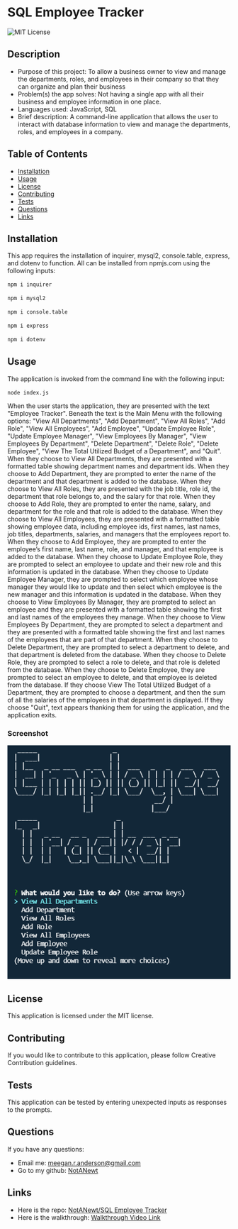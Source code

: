 # SQL Employee Tracker

![MIT License](https://img.shields.io/badge/license-MIT-green)

## Description

- Purpose of this project: To allow a business owner to view and manage the departments, roles, and employees in their company so that they can organize and plan their business
- Problem(s) the app solves: Not having a single app with all their business and employee information in one place.
- Languages used: JavaScript, SQL
- Brief description: A command-line application that allows the user to interact with database information to view and manage the departments, roles, and employees in a company.

## Table of Contents

- [Installation](#installation)
- [Usage](#usage)
- [License](#license)
- [Contributing](#contributing)
- [Tests](#tests)
- [Questions](#questions)
- [Links](#links)

## Installation

This app requires the installation of inquirer, mysql2, console.table, express, and dotenv to function. All can be installed from npmjs.com using the following inputs:

```bash
npm i inquirer
```

```bash
npm i mysql2
```

```bash
npm i console.table
```

```bash
npm i express
```

```bash
npm i dotenv
```

## Usage

The application is invoked from the command line with the following input:

```bash
node index.js
```

When the user starts the application, they are presented with the text "Employee Tracker". Beneath the text is the Main Menu with the following options: "View All Departments", "Add Department", "View All Roles", "Add Role", "View All Employees", "Add Employee", "Update Employee Role", "Update Employee Manager", "View Employees By Manager", "View Employees By Department", "Delete Department", "Delete Role", "Delete Employee", "View The Total Utilized Budget of a Department", and "Quit". When they choose to View All Departments, they are presented with a formatted table showing department names and department ids. When they choose to Add Department, they are prompted to enter the name of the department and that department is added to the database. When they choose to View All Roles, they are presented with the job title, role id, the department that role belongs to, and the salary for that role. When they choose to Add Role, they are prompted to enter the name, salary, and department for the role and that role is added to the database. When they choose to View All Employees, they are presented with a formatted table showing employee data, including employee ids, first names, last names, job titles, departments, salaries, and managers that the employees report to. When they choose to Add Employee, they are prompted to enter the employee’s first name, last name, role, and manager, and that employee is added to the database. When they choose to Update Employee Role, they are prompted to select an employee to update and their new role and this information is updated in the database. When they choose to Update Employee Manager, they are prompted to select which employee whose manager they would like to update and then select which employee is the new manager and this information is updated in the database. When they choose to View Employees By Manager, they are prompted to select an employee and they are presented with a formatted table showing the first and last names of the employees they manage. When they choose to View Employees By Department, they are prompted to select a department and they are presented with a formatted table showing the first and last names of the employees that are part of that department. When they choose to Delete Department, they are prompted to select a department to delete, and that department is deleted from the database. When they choose to Delete Role, they are prompted to select a role to delete, and that role is deleted from the database. When they choose to Delete Employee, they are prompted to select an employee to delete, and that employee is deleted from the database. If they choose View The Total Utilized Budget of a Department, they are prompted to choose a department, and then the sum of all the salaries of the employees in that department is displayed. If they choose "Quit", text appears thanking them for using the application, and the application exits.

### Screenshot

!["Screen shot of the main menu of the application.  The terminal has a dark blue background with white text. 'Employee Tracker' is written out in ASCII text. Beneath it is the main menu prompts."](./img/hw12_terminal_ss.PNG)

## License

This application is licensed under the MIT license.

## Contributing

If you would like to contribute to this application, please follow Creative Contribution guidelines.

## Tests

This application can be tested by entering unexpected inputs as responses to the prompts.

## Questions

If you have any questions:

- Email me: [meegan.r.anderson@gmail.com](mailto:meegan.r.anderson@gmail.com)
- Go to my github: [NotANewt](https://github.com/NotANewt)

## Links

- Here is the repo: [NotANewt/SQL Employee Tracker](https://www.github.com/NotANewt/hw12_sql_employee_tracker)
- Here is the walkthrough: [Walkthrough Video Link](https://drive.google.com/file/d/1oSujYGXvaIF7E6LM8NLM1sJqRhizYOkC/view)
